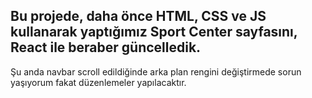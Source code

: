 ## Bu projede, daha önce HTML, CSS ve JS kullanarak yaptığımız Sport Center sayfasını, React ile beraber güncelledik.
Şu anda navbar scroll edildiğinde arka plan rengini değiştirmede sorun yaşıyorum fakat düzenlemeler yapılacaktır.
